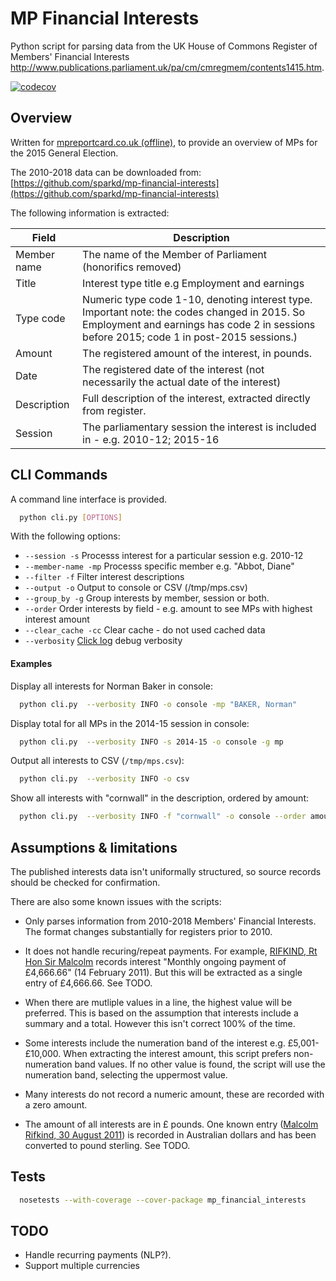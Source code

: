 MP Financial Interests
======================

Python script for parsing data from the UK House of Commons Register of Members' Financial Interests http://www.publications.parliament.uk/pa/cm/cmregmem/contents1415.htm.

[![codecov](https://codecov.io/gh/benscott/mp-financial-interests/branch/master/graph/badge.svg)](https://codecov.io/gh/benscott/mp-financial-interests)


Overview
--------

Written for [mpreportcard.co.uk (offline)](http://www.mpreportcard.co.uk), to provide an overview of MPs for the 2015 General Election.

The 2010-2018 data can be downloaded from: [https://github.com/sparkd/mp-financial-interests](https://github.com/sparkd/mp-financial-interests)


The following information is extracted:

| Field        | Description | 
| ------------ |-------------| 
| Member name  | The name of the Member of Parliament (honorifics removed) | 
| Title        | Interest type title e.g Employment and earnings |
| Type code    | Numeric type code 1-10, denoting interest type.  Important note: the codes changed in 2015.  So Employment and earnings has code 2 in sessions before 2015; code 1 in post-2015 sessions.) |
| Amount       | The registered amount of the interest, in pounds.  |
| Date         | The registered date of the interest (not necessarily the actual date of the interest) |
| Description  | Full description of the interest, extracted directly from register. |
| Session      | The parliamentary session the interest is included in - e.g. 2010-12; 2015-16 |


CLI Commands
------------

A command line interface is provided.

```sh
  python cli.py [OPTIONS]
```

With the following options:

- `--session -s` Processs interest for a particular session e.g. 2010-12
- `--member-name -mp` Processs specific member e.g. "Abbot, Diane"
- `--filter -f` Filter interest descriptions
- `--output -o` Output to console or CSV (/tmp/mps.csv)
- `--group_by -g` Group interests by member, session or both.
- `--order` Order interests by field - e.g. amount to see MPs with highest interest amount
- `--clear_cache -cc` Clear cache - do not used cached data
- `--verbosity` [Click log](https://github.com/click-contrib/click-log) debug verbosity


#### Examples

Display all interests for Norman Baker in console:


```sh
  python cli.py  --verbosity INFO -o console -mp "BAKER, Norman"
```


Display total for all MPs in the 2014-15 session in console:


```sh
  python cli.py  --verbosity INFO -s 2014-15 -o console -g mp
```

Output all interests to CSV (`/tmp/mps.csv`):


```sh
  python cli.py  --verbosity INFO -o csv
```

Show all interests with "cornwall" in the description, ordered by amount:


```sh
  python cli.py  --verbosity INFO -f "cornwall" -o console --order amount
```


Assumptions & limitations
-------------------------

The published interests data isn't uniformally structured, so source records should be checked for confirmation.

There are also some known issues with the scripts:

- Only parses information from 2010-2018 Members' Financial Interests. The format changes substantially for registers prior to 2010. 

- It does not handle recuring/repeat payments. For example, [RIFKIND, Rt Hon Sir Malcolm](https://publications.parliament.uk/pa/cm/cmregmem/120430/rifkind_malcolm.htm) records interest "Monthly ongoing payment of £4,666.66"  (14 February 2011). But this will be extracted as a single entry of £4,666.66.  See TODO.

- When there are mutliple values in a line, the highest value will be preferred. This is based on the assumption that interests include a summary and a total. However this isn't correct 100% of the time.  

- Some interests include the numeration band of the interest e.g. £5,001-£10,000.  When extracting the interest amount, this script prefers non-numeration band values.  If no other value is found, the script will use the numeration band, selecting the uppermost value. 

- Many interests do not record a numeric amount, these are recorded with a zero amount.

- The amount of all interests are in £ pounds.  One known entry ([Malcolm Rifkind, 30 August 2011](https://publications.parliament.uk/pa/cm/cmregmem/120430/rifkind_malcolm.htm)) is recorded in Australian dollars and has been converted to pound sterling. See TODO.


Tests
-----

```sh
  nosetests --with-coverage --cover-package mp_financial_interests
```


TODO
----

- Handle recurring payments (NLP?).
- Support multiple currencies


